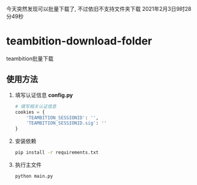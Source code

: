 今天突然发现可以批量下载了, 不过依旧不支持文件夹下载
2021年2月3日9时28分49秒

# teambition-download-folder
teambition批量下载

## 使用方法

1. 填写认证信息 **config.py**

   ```python
   # 填写相关认证信息
   cookies = {
       'TEAMBITION_SESSIONID': '',
       'TEAMBITION_SESSIONID.sig': ''
   }                                                                 
   ```

2. 安装依赖

   ```bat
   pip install -r requirements.txt
   ```

3. 执行主文件

   ```bat
   python main.py
   ```

   

